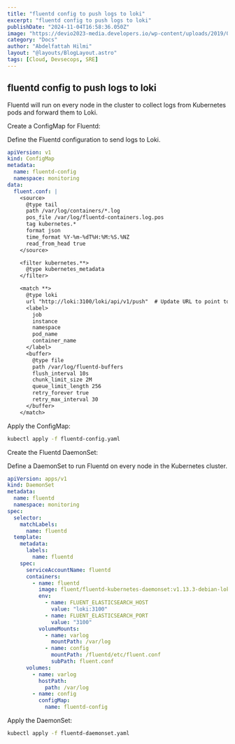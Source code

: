 ```yaml
---
title: "fluentd config to push logs to loki"
excerpt: "fluentd config to push logs to loki"
publishDate: "2024-11-04T16:58:36.050Z"
image: "https://devio2023-media.developers.io/wp-content/uploads/2019/05/fluentd_1200_630.png"
category: "Docs"
author: "Abdelfattah Hilmi"
layout: "@layouts/BlogLayout.astro"
tags: [Cloud, Devsecops, SRE]
---
```










## fluentd config to push logs to loki

Fluentd will run on every node in the cluster to collect logs from Kubernetes pods and forward them to Loki.

Create a ConfigMap for Fluentd:

Define the Fluentd configuration to send logs to Loki.

```yaml
apiVersion: v1
kind: ConfigMap
metadata:
  name: fluentd-config
  namespace: monitoring
data:
  fluent.conf: |
    <source>
      @type tail
      path /var/log/containers/*.log
      pos_file /var/log/fluentd-containers.log.pos
      tag kubernetes.*
      format json
      time_format %Y-%m-%dT%H:%M:%S.%NZ
      read_from_head true
    </source>

    <filter kubernetes.**>
      @type kubernetes_metadata
    </filter>

    <match **>
      @type loki
      url "http://loki:3100/loki/api/v1/push"  # Update URL to point to your Loki service
      <label>
        job
        instance
        namespace
        pod_name
        container_name
      </label>
      <buffer>
        @type file
        path /var/log/fluentd-buffers
        flush_interval 10s
        chunk_limit_size 2M
        queue_limit_length 256
        retry_forever true
        retry_max_interval 30
      </buffer>
    </match>
```

Apply the ConfigMap:

```bash
kubectl apply -f fluentd-config.yaml
```
Create the Fluentd DaemonSet:

Define a DaemonSet to run Fluentd on every node in the Kubernetes cluster.

```yaml
apiVersion: apps/v1
kind: DaemonSet
metadata:
  name: fluentd
  namespace: monitoring
spec:
  selector:
    matchLabels:
      name: fluentd
  template:
    metadata:
      labels:
        name: fluentd
    spec:
      serviceAccountName: fluentd
      containers:
        - name: fluentd
          image: fluent/fluentd-kubernetes-daemonset:v1.13.3-debian-loki
          env:
            - name: FLUENT_ELASTICSEARCH_HOST
              value: "loki:3100"
            - name: FLUENT_ELASTICSEARCH_PORT
              value: "3100"
          volumeMounts:
            - name: varlog
              mountPath: /var/log
            - name: config
              mountPath: /fluentd/etc/fluent.conf
              subPath: fluent.conf
      volumes:
        - name: varlog
          hostPath:
            path: /var/log
        - name: config
          configMap:
            name: fluentd-config
```
Apply the DaemonSet:

```bash
kubectl apply -f fluentd-daemonset.yaml
```